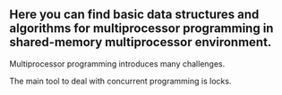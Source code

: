 ## Here you can find basic data structures and algorithms for multiprocessor programming in shared-memory multiprocessor environment.

Multiprocessor programming introduces many challenges.

The main tool to deal with concurrent programming is locks.